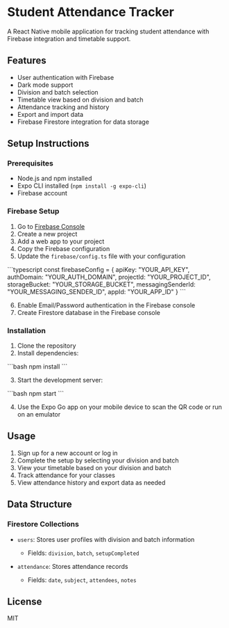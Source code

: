 # Student Attendance Tracker

A React Native mobile application for tracking student attendance with Firebase integration and timetable support.

## Features

- User authentication with Firebase
- Dark mode support
- Division and batch selection
- Timetable view based on division and batch
- Attendance tracking and history
- Export and import data
- Firebase Firestore integration for data storage

## Setup Instructions

### Prerequisites

- Node.js and npm installed
- Expo CLI installed (`npm install -g expo-cli`)
- Firebase account

### Firebase Setup

1. Go to [Firebase Console](https://console.firebase.google.com/)
2. Create a new project
3. Add a web app to your project
4. Copy the Firebase configuration
5. Update the `firebase/config.ts` file with your configuration

\`\`\`typescript
const firebaseConfig = {
  apiKey: "YOUR_API_KEY",
  authDomain: "YOUR_AUTH_DOMAIN",
  projectId: "YOUR_PROJECT_ID",
  storageBucket: "YOUR_STORAGE_BUCKET",
  messagingSenderId: "YOUR_MESSAGING_SENDER_ID",
  appId: "YOUR_APP_ID"
}
\`\`\`

6. Enable Email/Password authentication in the Firebase console
7. Create Firestore database in the Firebase console

### Installation

1. Clone the repository
2. Install dependencies:

\`\`\`bash
npm install
\`\`\`

3. Start the development server:

\`\`\`bash
npm start
\`\`\`

4. Use the Expo Go app on your mobile device to scan the QR code or run on an emulator

## Usage

1. Sign up for a new account or log in
2. Complete the setup by selecting your division and batch
3. View your timetable based on your division and batch
4. Track attendance for your classes
5. View attendance history and export data as needed

## Data Structure

### Firestore Collections

- `users`: Stores user profiles with division and batch information
  - Fields: `division`, `batch`, `setupCompleted`

- `attendance`: Stores attendance records
  - Fields: `date`, `subject`, `attendees`, `notes`

## License

MIT
